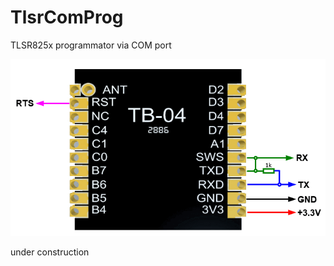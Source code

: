 # TlsrComProg
TLSR825x programmator via COM port

![SCH](https://github.com/pvvx/TlsrComProg825x/blob/main/Doc/img/TB-04-com-prog.gif)

under construction

